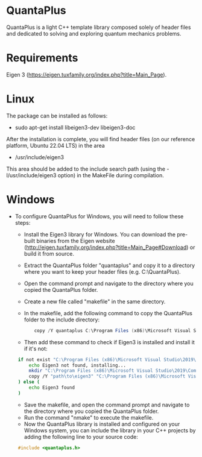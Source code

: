 # QuantaPlus
QuantaPlus is a light C++ template library composed solely of header files and dedicated to solving and exploring quantum mechanics problems.  

# Requirements
Eigen 3 (https://eigen.tuxfamily.org/index.php?title=Main_Page).

# Linux 
The package can be installed as follows:
-  sudo apt-get install libeigen3-dev libeigen3-doc

After the installation is complete, you will find header files (on our reference platform, Ubuntu 22.04 LTS) in the area
- /usr/include/eigen3

This area should be added to the include search path (using the -I/usr/include/eigen3 option) in the MakeFile during compilation.


# Windows 
- To configure QuantaPlus for Windows, you will need to follow these steps:

   - Install the Eigen3 library for Windows. You can download the pre-built binaries from the Eigen website (http://eigen.tuxfamily.org/index.php?title=Main_Page#Download) or build it from source.

   - Extract the QuantaPlus folder "quantaplus" and copy it to a directory where you want to keep your header files (e.g. C:\QuantaPlus).

   - Open the command prompt and navigate to the directory where you copied the QuantaPlus folder.
   - Create a new file called "makefile" in the same directory.
   - In the makefile, add the following command to copy the QuantaPlus folder to the include directory:
   ```java
          copy /Y quantaplus C:\Program Files (x86)\Microsoft Visual Studio\2019\Community\VC\Tools\MSVC\14.28.29910\include\
   ```
   - Then add these command to check if Eigen3 is installed and install it if it's not:
   ```bash
	if not exist "C:\Program Files (x86)\Microsoft Visual Studio\2019\Community\VC\Tools\MSVC\14.28.29910\include\eigen3" (
	    echo Eigen3 not found, installing...
	    mkdir "C:\Program Files (x86)\Microsoft Visual Studio\2019\Community\VC\Tools\MSVC\14.28.29910\include\eigen3"
	    copy /Y "path\to\eigen3" "C:\Program Files (x86)\Microsoft Visual Studio\2019\Community\VC\Tools\MSVC\14.28.29910\include\eigen3"
	) else (
	    echo Eigen3 found
	)

   ```
   - Save the makefile, and open the command prompt and navigate to the directory where you copied the QuantaPlus folder.
   - Run the command "nmake" to execute the makefile.
   - Now the QuantaPlus library is installed and configured on your Windows system, you can include the library in your C++ projects by adding the following line to your source code:
   
   ```cpp
   	#include <quantaplus.h>
   ```
